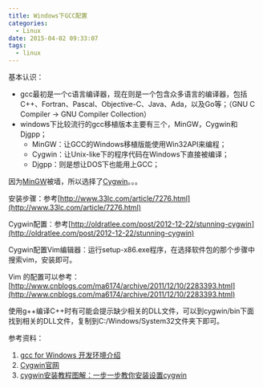 ```yaml
---
title: Windows下GCC配置
categories:
  - Linux
date: 2015-04-02 09:33:07
tags:
  - linux
---
```


基本认识：

- gcc最初是一个c语言编译器，现在则是一个包含众多语言的编译器，包括C++、Fortran、Pascal、Objective-C、Java、Ada，以及Go等；（GNU C Compiler -> GNU Compiler Collection）
- windows下比较流行的gcc移植版本主要有三个，MinGW，Cygwin和Djgpp；
    - MinGW：让GCC的Windows移植版能使用Win32API来编程；
    - Cygwin：让Unix-like下的程序代码在Windows下直接被编译；
    - Djgpp：则是想让DOS下也能用上GCC；

<!-- more -->

因为[MinGW](http://www.mingw.org/)被墙，所以选择了[Cygwin](https://sourceware.org/cygwin/)。。。

安装步骤：参考[http://www.33lc.com/article/7276.html](http://www.33lc.com/article/7276.html)

Cygwin配置：参考[http://oldratlee.com/post/2012-12-22/stunning-cygwin](http://oldratlee.com/post/2012-12-22/stunning-cygwin)

Cygwin配置Vim编辑器：运行setup-x86.exe程序，在选择软件包的那个步骤中搜索vim，安装即可。

Vim 的配置可以参考：[http://www.cnblogs.com/ma6174/archive/2011/12/10/2283393.html](http://www.cnblogs.com/ma6174/archive/2011/12/10/2283393.html)

使用g++编译C++时有可能会提示缺少相关的DLL文件，可以到cygwin/bin下面找到相关的DLL文件，复制到C:/Windows/System32文件夹下即可。

参考资料：

1. [gcc for Windows 开发环境介绍](http://blog.csdn.net/Mobidogs/article/details/1819084)
2. [Cygwin官网](https://sourceware.org/cygwin/)
3. [cygwin安装教程图解：一步一步教你安装设置cygwin](http://www.33lc.com/article/7276.html)
